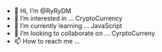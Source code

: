 - 👋 Hi, I’m @RyRyDM
- 👀 I’m interested in ... CryptoCurrency
- 🌱 I’m currently learning ... JavaScript
- 💞️ I’m looking to collaborate on ... CyrptoCurreny
- 📫 How to reach me ...

<!---
RyRyDM/RyRyDM is a ✨ special ✨ repository because its `README.md` (this file) appears on your GitHub profile.
You can click the Preview link to take a look at your changes.
--->
